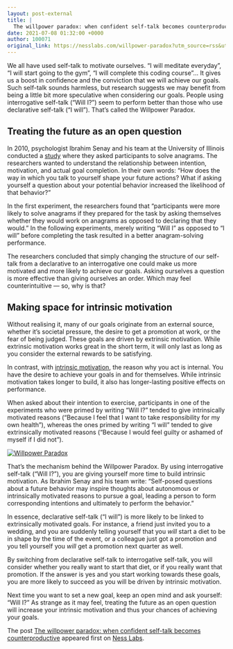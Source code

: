 ```yaml
---
layout: post-external
title: |
  The willpower paradox: when confident self-talk becomes counterproductive
date: 2021-07-08 01:32:00 +0000
author: 100071
original_link: https://nesslabs.com/willpower-paradox?utm_source=rss&utm_medium=rss&utm_campaign=willpower-paradox
---
```


We all have used self-talk to motivate ourselves. “I will meditate everyday”, “I will start going to the gym”, “I will complete this coding course”… It gives us a boost in confidence and the conviction that we will achieve our goals. Such self-talk sounds harmless, but research suggests we may benefit from being a little bit more speculative when considering our goals. People using interrogative self-talk (“Will I?”) seem to perform better than those who use declarative self-talk (“I will”). That’s called the Willpower Paradox.

## Treating the future as an open question

In 2010, psychologist Ibrahim Senay and his team at the University of Illinois conducted a [study](https://www.ncbi.nlm.nih.gov/pmc/articles/PMC3626423/) where they asked participants to solve anagrams. The researchers wanted to understand the relationship between intention, motivation, and actual goal completion. In their own words: “How does the way in which you talk to yourself shape your future actions? What if asking yourself a question about your potential behavior increased the likelihood of that behavior?”

In the first experiment, the researchers found that “participants were more likely to solve anagrams if they prepared for the task by asking themselves whether they would work on anagrams as opposed to declaring that they would.” In the following experiments, merely writing “Will I” as opposed to “I will” before completing the task resulted in a better anagram-solving performance.

The researchers concluded that simply changing the structure of our self-talk from a declarative to an interrogative one could make us more motivated and more likely to achieve our goals. Asking ourselves a question is more effective than giving ourselves an order. Which may feel counterintuitive — so, why is that?

## Making space for intrinsic motivation

Without realising it, many of our goals originate from an external source, whether it’s societal pressure, the desire to get a promotion at work, or the fear of being judged. These goals are driven by extrinsic motivation. While extrinsic motivation works great in the short term, it will only last as long as you consider the external rewards to be satisfying.

In contrast, with [intrinsic motivation](https://nesslabs.com/intrinsic-motivation), the reason why you act is internal. You have the desire to achieve your goals in and for themselves. While intrinsic motivation takes longer to build, it also has longer-lasting positive effects on performance.

When asked about their intention to exercise, participants in one of the experiments who were primed by writing “Will I?” tended to give intrinsically motivated reasons (“Because I feel that I want to take responsibility for my own health”), whereas the ones primed by writing “I will” tended to give extrinsically motivated reasons (“Because I would feel guilty or ashamed of myself if I did not”).

[![Willpower Paradox](https://nesslabs.com/wp-content/uploads/2021/07/willpower-paradox-banner.png)](https://nesslabs.com/wp-content/uploads/2021/07/willpower-paradox-banner.png)

That’s the mechanism behind the Willpower Paradox. By using interrogative self-talk (“Will I?”), you are giving yourself more time to build intrinsic motivation. As Ibrahim Senay and his team write: “Self-posed questions about a future behavior may inspire thoughts about autonomous or intrinsically motivated reasons to pursue a goal, leading a person to form corresponding intentions and ultimately to perform the behavior.”

In essence, declarative self-talk (“I will”) is more likely to be linked to extrinsically motivated goals. For instance, a friend just invited you to a wedding, and you are suddenly telling yourself that you _will_ start a diet to be in shape by the time of the event, or a colleague just got a promotion and you tell yourself you _will_ get a promotion next quarter as well.

By switching from declarative self-talk to interrogative self-talk, you will consider whether you really want to start that diet, or if you really want that promotion. If the answer is yes and you start working towards these goals, you are more likely to succeed as you will be driven by intrinsic motivation.

Next time you want to set a new goal, keep an open mind and ask yourself: “Will I?” As strange as it may feel, treating the future as an open question will increase your intrinsic motivation and thus your chances of achieving your goals.

The post [The willpower paradox: when confident self-talk becomes counterproductive](https://nesslabs.com/willpower-paradox) appeared first on [Ness Labs](https://nesslabs.com).
